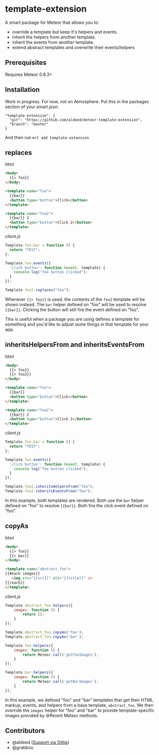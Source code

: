 template-extension
=========================

A smart package for Meteor that allows you to:

* override a template but keep it's helpers and events.
* inherit the helpers from another template.
* inherit the events from another template.
* extend abstract templates and overwrite their events/helpers

## Prerequisites

Requires Meteor 0.8.3+

## Installation

Work in progress. For now, not on Atmosphere. Put this in the packages section of your smart.json:

```
"template-extension": {
  "git": "https://github.com/aldeed/meteor-template-extension",
  "branch": "master"
}
```

And then run `mrt add template-extension`

## replaces

*html*

```html
<body>
  {{> foo}}
</body>

<template name="foo">
  {{bar}}
  <button type="button">Click</button>
</template>

<template name="foo2">
  {{bar}} 2
  <button type="button">Click 2</button>
</template>
```

*client.js*

```js
Template.foo.bar = function () {
  return "TEST";
};

Template.foo.events({
  'click button': function (event, template) {
    console.log("foo button clicked");
  }
});

Template.foo2.replaces("foo");
```

Whenever `{{> foo}}` is used, the contents of the `foo2` template will be shown instead. The `bar` helper defined on "foo" will be used to resolve `{{bar}}`. Clicking the button will still fire the event defined on "foo".

This is useful when a package you are using defines a template for something and you'd like to adjust some things in that template for your app.

## inheritsHelpersFrom and inheritsEventsFrom

*html*

```html
<body>
  {{> foo}}
  {{> foo2}}
</body>

<template name="foo">
  {{bar}}
  <button type="button">Click</button>
</template>

<template name="foo2">
  {{bar}} 2
  <button type="button">Click 2</button>
</template>
```

*client.js*

```js
Template.foo.bar = function () {
  return "TEST";
};

Template.foo.events({
  'click button': function (event, template) {
    console.log("foo button clicked");
  }
});

Template.foo2.inheritsHelpersFrom("foo");
Template.foo2.inheritsEventsFrom("foo");
```

In this example, both templates are rendered. Both use the `bar` helper defined on "foo" to resolve `{{bar}}`. Both fire the click event defined on "foo".

## copyAs

*html*

```html
<body>
  {{> foo}}
  {{> bar}}
</body>

<template name="abstract_foo">
{{#each images}}
   <img src="{{src}}" alt="{{title}}" />
{{/each}}
</template>
```

*client.js*

```js
Template.abstract_foo.helpers({
    images: function () {
        return [];
    }
});

Template.abstract_foo.copyAs('foo');
Template.abstract_foo.copyAs('bar');

Template.foo.helpers({
    images: function () {
        return Meteor.call('getFooImages');
    }
});

Template.bar.helpers({
    images: function () {
        return Meteor.call('getBarImages');
    }
});
```

In this example, we defined "foo" and "bar" templates that get their HTML markup, events, and helpers from a base template, `abstract_foo`. We then override the `images` helper for "foo" and "bar" to provide template-specific images provided by different Meteor methods.

## Contributors

* @aldeed ([Support via Gittip](https://www.gittip.com/aldeed/))
* @grabbou

